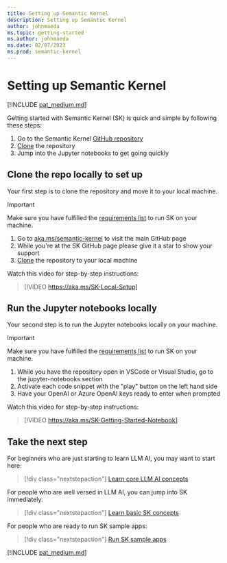 ```yaml
---
title: Setting up Semantic Kernel
description: Setting up Semantic Kernel
author: johnmaeda
ms.topic: getting-started
ms.author: johnmaeda
ms.date: 02/07/2023
ms.prod: semantic-kernel
---
```

# Setting up Semantic Kernel

[!INCLUDE [pat_medium.md](../includes/pat_medium.md)]

Getting started with Semantic Kernel (SK) is quick and simple by following these steps:
1. Go to the Semantic Kernel [GitHub repository](https://github.com/microsoft/semantic-kernel)
2. [Clone](https://docs.github.com/repositories/creating-and-managing-repositories/cloning-a-repository) the repository
3. Jump into the Jupyter notebooks to get going quickly

## Clone the repo locally to set up

Your first step is to clone the repository and move it to your local machine.

> [!IMPORTANT]
> Make sure you have fulfilled the [requirements list](requirements) to run SK on your machine.

1. Go to [aka.ms/semantic-kernel](https://aka.ms/semantic-kernel) to visit the main GitHub page
2. While you're at the SK GitHub page please give it a star to show your support
4. [Clone](https://docs.github.com/en/repositories/creating-and-managing-repositories/cloning-a-repository) the repository to your local machine

Watch this video for step-by-step instructions:

> [!VIDEO https://aka.ms/SK-Local-Setup]

## Run the Jupyter notebooks locally

Your second step is to run the Jupyter notebooks locally on your machine.

> [!IMPORTANT]
> Make sure you have fulfilled the [requirements list](requirements) to run SK on your machine.

1. While you have the repository open in VSCode or Visual Studio, go to the jupyter-notebooks section
2. Activate each code snippet with the "play" button on the left hand side
3. Have your OpenAI or Azure OpenAI keys ready to enter when prompted

Watch this video for step-by-step instructions:

> [!VIDEO https://aka.ms/SK-Getting-Started-Notebook] 

## Take the next step

For beginners who are just starting to learn LLM AI, you may want to start here:

> [!div class="nextstepaction"]
> [Learn core LLM AI concepts](../concepts-ai/overview)

For people who are well versed in LLM AI, you can jump into SK immediately:

> [!div class="nextstepaction"]
> [Learn basic SK concepts](../concepts-sk/overview)

For people who are ready to run SK sample apps:

> [!div class="nextstepaction"]
> [Run SK sample apps](../samples/overview)

[!INCLUDE [pat_medium.md](../includes/pat_medium.md)]